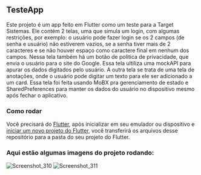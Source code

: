 ## TesteApp

Este projeto é um app feito em Flutter como um teste para a Target Sistemas. Ele contém 2 telas, uma que simula um login, com algumas restrições, por exemplo: o usuário pode fazer login se os 2 campos (de senha e usuário) não estiverem vazios, se a senha tiver mais de 2 caracteres e se não houver espaço como caractere final em nenhum dos campos. Nessa tela também há um botão de politica de privacidade, que envia o usuário para o site do Google. Essa tela ultiliza uma mockAPI para apurar os dados digitados pelo usuário. A outra tela se trata de uma tela de anotações, onde o usuário pode digitar um texto para ele ser adicionado a um card. Essa tela foi feita usando MoBX pra gerenciamento de estado e SharedPreferences para manter os dados do usuário no dispositivo mesmo após fechar o aplicativo.

### Como rodar

Você precisará do <a href="https://docs.flutter.dev/get-started/install">Flutter</a>, após inicializar em seu emulador ou dispositivo e 
<a href="https://docs .flutter.dev/get-started/codelab">iniciar um novo projeto do Flutter</a>, você transferirá os arquivos desse repositório
para a pasta do seu projeto do Flutter.

### Aqui estão algumas imagens do projeto rodando:
![Screenshot_310](https://github.com/RuanEmanuell/testetargetapp/assets/113607857/5d579153-d83d-4765-aa7d-c030e4a3375a)
![Screenshot_311](https://github.com/RuanEmanuell/testetargetapp/assets/113607857/f945ef99-4807-4c5d-a716-b0b46ca50ad2)
